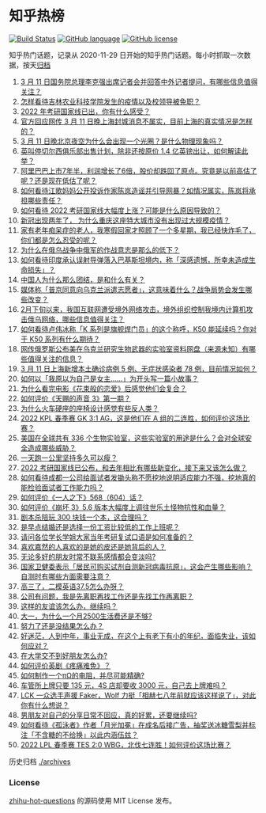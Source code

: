 # 知乎热榜
[![Build Status](https://github.com/ToWeLong/zhihu-hot-questions/workflows/CI/badge.svg)](https://github.com/ToWeLong/zhihu-hot-questions/actions)
[![GitHub language](https://img.shields.io/badge/language-golang-orange.svg)](https://golang.org/)
[![GitHub license](https://img.shields.io/github/license/ToWeLong/zhihu-hot-questions)](https://github.com/ToWeLong/zhihu-hot-questions/blob/main/LICENSE)

知乎热门话题，记录从 2020-11-29 日开始的知乎热门话题。每小时抓取一次数据，按天[归档](./archives)

<!-- BEGIN -->

1. [3 月 11 日国务院总理李克强出席记者会并回答中外记者提问，有哪些信息值得关注？](https://www.zhihu.com/question/521193261)
1. [怎样看待吉林农业科技学院发生的疫情以及校领导被免职？](https://www.zhihu.com/question/521166378)
1. [2022 年考研国家线已出，你有什么感受？](https://www.zhihu.com/question/521334064)
1. [官方回应网传 3 月 11 日晚上海封城消息不属实，目前上海的真实情况是怎样的？](https://www.zhihu.com/question/521370060)
1. [3 月 11 日晚北京夜空为什么会出现一个光圈？是什么物理现象吗？](https://www.zhihu.com/question/521365547)
1. [英叫停切尔西俱乐部出售计划，除非还按原价 1.4 亿英镑出让，如何解读此举？](https://www.zhihu.com/question/521332381)
1. [阿里巴巴上市7年半，利润增长了6倍，股价却跌回了原点。究竟是以前高估了呢？还是现在低估了呢？](https://www.zhihu.com/question/520867417)
1. [如何看待江歌妈妈公开投诉作家陈岚造谣并引导网暴？如情况属实，陈岚将承担哪些责任？](https://www.zhihu.com/question/521363737)
1. [如何看待 2022 考研国家线大幅度上涨？可能是什么原因导致的？](https://www.zhihu.com/question/521343713)
1. [新冠出现两年了， 为什么重庆这座特大城市没有出现过大规模疫情？](https://www.zhihu.com/question/521335059)
1. [家有老年痴呆症的老人，我寒假回家才照顾了一个多星期，我已经快炸毛了，你们都是怎么忍受的呢？](https://www.zhihu.com/question/39952242)
1. [为什么在俄乌战争中俄军的作战意志是那么的低下？](https://www.zhihu.com/question/520227107)
1. [如何看待印度承认误射导弹落入巴基斯坦境内，称「深感遗憾，所幸未造成生命损失」？](https://www.zhihu.com/question/521394022)
1. [中国人为什么那么团结，是和什么有关？](https://www.zhihu.com/question/518845287)
1. [媒体称「普京同意向乌克兰派遣志愿者」，这意味着什么？战争局势会发生哪些改变？](https://www.zhihu.com/question/521454289)
1. [2月下旬以来，我国互联网遭受境外网络攻击，境外组织控制我境内计算机攻击俄乌网络，哪些信息值得关注？](https://www.zhihu.com/question/521313469)
1. [如何看待卢伟冰称「K 系列是旗舰焊门员」的这个称呼，K50 能延续吗？你对于 K50 系列有什么期待？](https://www.zhihu.com/question/521334042)
1. [网传俄罗斯公布美在乌克兰研究生物武器的实验室资料网盘（来源未知）有哪些值得关注的信息？](https://www.zhihu.com/question/521343884)
1. [3 月 11 日上海新增本土确诊病例 5 例、无症状感染者 78 例，目前情况如何？](https://www.zhihu.com/question/521450153)
1. [如何以「我原以为自己是女主……」为开头写一篇小故事？](https://www.zhihu.com/question/465978427)
1. [为什么看完电影《花束般的恋爱》后感觉他们会复合？](https://www.zhihu.com/question/516130192)
1. [如何评价《天赐的声音 3》第一期？](https://www.zhihu.com/question/521379859)
1. [为什么火车硬座的座椅设计感觉有些反人类？](https://www.zhihu.com/question/516371326)
1. [2022 KPL 春季赛 GK 3:1 AG，这是他们在 A 组的二连胜，如何评价这场比赛？](https://www.zhihu.com/question/521369632)
1. [美国在全球共有 336 个生物实验室，这些实验室的用途是什么？会对全球安全造成哪些威胁？](https://www.zhihu.com/question/521470636)
1. [一天跑一公里坚持多久可以瘦？](https://www.zhihu.com/question/521403447)
1. [2022 考研国家线已公布，和去年相比有哪些新变化，接下来又该怎么做？](https://www.zhihu.com/question/521187386)
1. [如何看待成都一公司给面试者发锄头称不愿挖地说明适应能力不强，挖地真的能检验面试者工作能力吗？](https://www.zhihu.com/question/521141627)
1. [如何评价《一人之下》568（604）话？](https://www.zhihu.com/question/521226875)
1. [如何评价《崩坏 3》5.6 版本大幅度上调往世乐土怪物抗性和血量？](https://www.zhihu.com/question/521160036)
1. [剧本杀陪玩 300 块钱一个本，这合理吗？](https://www.zhihu.com/question/519621093)
1. [是早点结婚还是选择一份工资比较低的工作上班呢？](https://www.zhihu.com/question/521063203)
1. [请问各位学长学姐大家当年考研复试口语是如何准备的？](https://www.zhihu.com/question/268460229)
1. [喜欢嘉然的人喜欢的是她的皮还是她背后的人？](https://www.zhihu.com/question/519699258)
1. [无论多好的朋友时常不联系感情都会变淡吗?](https://www.zhihu.com/question/521395884)
1. [国家卫健委表示「居民可购买试剂自测新冠病毒抗原」，这会产生哪些影响？自测时有哪些方面需要注意？](https://www.zhihu.com/question/521360831)
1. [高三了，二模英语37.5怎么办呀？](https://www.zhihu.com/question/521303078)
1. [公司有问题，我是先离职再找工作还是先找工作再离职？](https://www.zhihu.com/question/519627890)
1. [这样的友谊该怎么办，继续吗？](https://www.zhihu.com/question/521448016)
1. [大一，为什么一个月2500生活费还是不够?](https://www.zhihu.com/question/521456040)
1. [努力了还是没结果怎么办？](https://www.zhihu.com/question/520770176)
1. [好迷茫，人到中年，事业无成，在这个上有老下有小的年纪，面临失业，该如何应对？](https://www.zhihu.com/question/520678587)
1. [在大学交不到好朋友怎么办?](https://www.zhihu.com/question/521320702)
1. [如何评价英剧《疼痛难免》？](https://www.zhihu.com/question/515204315)
1. [如何制作一个πΩ的电阻，并尽可能精确?](https://www.zhihu.com/question/520650608)
1. [车管所上牌只要 135 元，4S 店却要收 3000 元，自己去上牌难吗？](https://www.zhihu.com/question/332129046)
1. [LCK 一众选手声援 Faker，Wolf 力挺「相赫七八年前就应该这样说了」，对此你有什么想说？](https://www.zhihu.com/question/521324983)
1. [男朋友对自己的分享日常不回应，真的好累，还要继续吗?](https://www.zhihu.com/question/521453308)
1. [如何看待《孤泳者》作者「月光加冕」在成名后接广告，抽奖送冰糖雪梨并标注「不含糖的不给换」以此内涵伍兹？](https://www.zhihu.com/question/521327890)
1. [2022 LPL 春季赛 TES 2:0 WBG，北伐七连胜！如何评价这场比赛？](https://www.zhihu.com/question/521363837)

<!-- END -->

历史归档 [./archives](./archives)


### License
[zhihu-hot-questions](https://github.com/towelong/zhihu-hot-questions) 的源码使用 MIT License 发布。